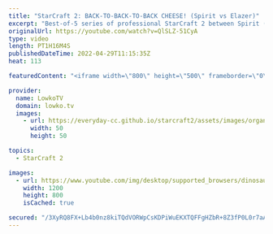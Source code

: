 ```yaml
---
title: "StarCraft 2: BACK-TO-BACK-TO-BACK CHEESE! (Spirit vs Elazer)"
excerpt: "Best-of-5 series of professional StarCraft 2 between Spirit (Terran) and Elazer (Zerg). Spirit starts this series off with some aggressive build orders as he builds his first few Barracks on the other side of the map.  Support my work on Patreon: https://www.patreon.com/lowkotv Become a YouTube member:"
originalUrl: https://youtube.com/watch?v=QlSLZ-51CyA
type: video
length: PT1H16M4S
publishedDateTime: 2022-04-29T11:15:35Z
heat: 113

featuredContent: "<iframe width=\"800\" height=\"500\" frameborder=\"0\" src=\"https://www.youtube.com/embed/QlSLZ-51CyA\" allow=\"accelerometer; autoplay; encrypted-media; gyroscope; picture-in-picture\" allowfullscreen></iframe>"

provider:
  name: LowkoTV
  domain: lowko.tv
  images:
    - url: https://everyday-cc.github.io/starcraft2/assets/images/organizations/lowko.tv-50x50.jpg
      width: 50
      height: 50

topics:
  - StarCraft 2

images:
  - url: https://www.youtube.com/img/desktop/supported_browsers/dinosaur.png
    width: 1200
    height: 800
    isCached: true

secured: "/3XyRQ8FX+Lb4b0nz8kiTQdVORWpCsKDPiWuEKXTQFFgHZbR+8Z3fP0L0r7aAk9FriVzDQV1VmB5g1KUDMhNex08QMFvorZwqwxlB/FTJ5lmAUiCHXDa/4WFFP0XXY8bP2h63lce9B8ypiPoXe7/mS7NkdVdpe2L+VKd95yfB530zLNTlH7QamFgbO42bSa6uQ2hrcaTj1fyl+Jijx/I34nIi32XWJLTFAYa7aoesh6jIlSWiUy0edhedOqSPJkzgZODH/g2BLikTV2Jpus9gdQxNOUkmzDEKdhh6j8UbUo2NroOwnlUWh3mp97gq45/z14WlCDefjgISByd+fqy9dkto21C7fcyJpYcvFeg5xF5J6/dRx+px7YE/9Z2kIdONXqcqR1GTIWz0mT61xxNKcn22A2cmwIFWrwWXBMISeMbN5rHMLzlz72lsCbpIirE;b8NvNm4RKPJAthFtiUbE0A=="
---
```


